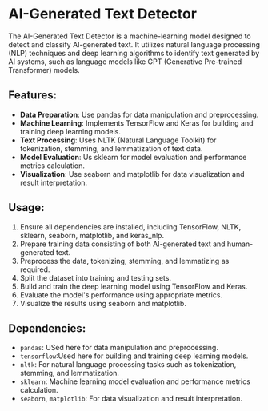 # AI-Generated Text Detector

The AI-Generated Text Detector is a machine-learning model designed to detect and classify AI-generated text. It utilizes natural language processing (NLP) techniques and deep learning algorithms to identify text generated by AI systems, such as language models like GPT (Generative Pre-trained Transformer) models.

## Features:
- **Data Preparation**: Use pandas for data manipulation and preprocessing.
- **Machine Learning**: Implements TensorFlow and Keras for building and training deep learning models.
- **Text Processing**: Uses NLTK (Natural Language Toolkit) for tokenization, stemming, and lemmatization of text data.
- **Model Evaluation**: Us sklearn for model evaluation and performance metrics calculation.
- **Visualization**: Use seaborn and matplotlib for data visualization and result interpretation.

## Usage:
1. Ensure all dependencies are installed, including TensorFlow, NLTK, sklearn, seaborn, matplotlib, and keras_nlp.
2. Prepare training data consisting of both AI-generated text and human-generated text.
3. Preprocess the data, tokenizing, stemming, and lemmatizing as required.
4. Split the dataset into training and testing sets.
5. Build and train the deep learning model using TensorFlow and Keras.
6. Evaluate the model's performance using appropriate metrics.
7. Visualize the results using seaborn and matplotlib.

## Dependencies:
- `pandas`: USed here for data manipulation and preprocessing.
- `tensorflow`:Used here for building and training deep learning models.
- `nltk`: For natural language processing tasks such as tokenization, stemming, and lemmatization.
- `sklearn`: Machine learning model evaluation and performance metrics calculation.
- `seaborn`, `matplotlib`: For data visualization and result interpretation.



